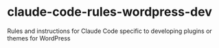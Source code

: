 # claude-code-rules-wordpress-dev
Rules and instructions for Claude Code specific to developing plugins or themes for WordPress
